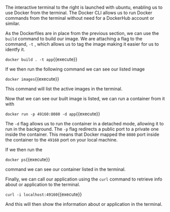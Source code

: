 The interactive terminal to the right is launched with ubuntu, enabling us to use Docker from the terminal. The Docker CLI allows us to run Docker commands from the terminal without need for a DockerHub account or similar.

As the Dockerfiles are in place from the previous section, we can use the `build` command to build our image. We are attaching a flag to the command, `-t` , which allows us to tag the image making it easier for us to identfy it.

`docker build . -t app`{{execute}}

If we then run the following command we can see our listed image

`docker images`{{execute}}

This command will list the active images in the terminal.

Now that we can see our built image is listed, we can run a container from it with

`docker run -p 49160:8080 -d app`{{execute}}

The `-d` flag allows us to run the container in a detached mode, allowing it to run in the background. The `-p` flag redirects a public port to a private one inside the container. This means that Docker mapped the `8080` port inside the container to the `49160` port on your local machine.

If we then run the

`docker ps`{{execute}}

command we can see our container listed in the terminal.

Finally, we can call our application using the `curl` command to retrieve info about or application to the terminal.

`curl -i localhost:49160`{{execute}}

And this will then show the information about or application in the terminal.
